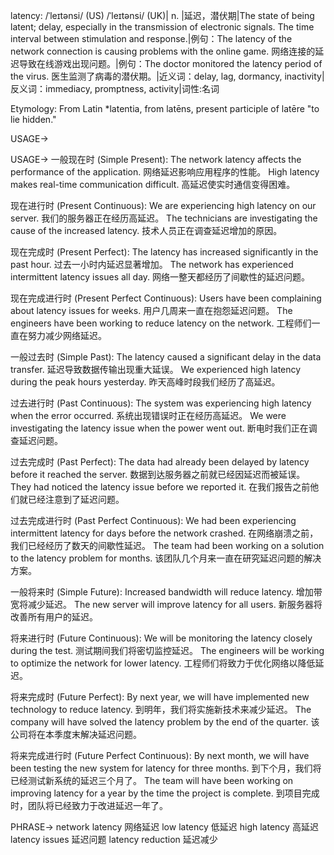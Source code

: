 latency: /ˈleɪtənsi/ (US) /ˈleɪtənsi/ (UK)| n. |延迟，潜伏期|The state of being latent; delay, especially in the transmission of electronic signals.  The time interval between stimulation and response.|例句：The latency of the network connection is causing problems with the online game. 网络连接的延迟导致在线游戏出现问题。|例句：The doctor monitored the latency period of the virus. 医生监测了病毒的潜伏期。|近义词：delay, lag, dormancy, inactivity|反义词：immediacy, promptness, activity|词性:名词

Etymology: From Latin *latentia, from latēns, present participle of latēre "to lie hidden."

USAGE->

USAGE->
一般现在时 (Simple Present):
The network latency affects the performance of the application. 网络延迟影响应用程序的性能。
High latency makes real-time communication difficult.  高延迟使实时通信变得困难。


现在进行时 (Present Continuous):
We are experiencing high latency on our server. 我们的服务器正在经历高延迟。
The technicians are investigating the cause of the increased latency. 技术人员正在调查延迟增加的原因。


现在完成时 (Present Perfect):
The latency has increased significantly in the past hour. 过去一小时内延迟显著增加。
The network has experienced intermittent latency issues all day. 网络一整天都经历了间歇性的延迟问题。


现在完成进行时 (Present Perfect Continuous):
Users have been complaining about latency issues for weeks. 用户几周来一直在抱怨延迟问题。
The engineers have been working to reduce latency on the network. 工程师们一直在努力减少网络延迟。


一般过去时 (Simple Past):
The latency caused a significant delay in the data transfer.  延迟导致数据传输出现重大延误。
We experienced high latency during the peak hours yesterday. 昨天高峰时段我们经历了高延迟。


过去进行时 (Past Continuous):
The system was experiencing high latency when the error occurred.  系统出现错误时正在经历高延迟。
We were investigating the latency issue when the power went out.  断电时我们正在调查延迟问题。


过去完成时 (Past Perfect):
The data had already been delayed by latency before it reached the server. 数据到达服务器之前就已经因延迟而被延误。
They had noticed the latency issue before we reported it. 在我们报告之前他们就已经注意到了延迟问题。


过去完成进行时 (Past Perfect Continuous):
We had been experiencing intermittent latency for days before the network crashed. 在网络崩溃之前，我们已经经历了数天的间歇性延迟。
The team had been working on a solution to the latency problem for months.  该团队几个月来一直在研究延迟问题的解决方案。


一般将来时 (Simple Future):
Increased bandwidth will reduce latency.  增加带宽将减少延迟。
The new server will improve latency for all users. 新服务器将改善所有用户的延迟。


将来进行时 (Future Continuous):
We will be monitoring the latency closely during the test. 测试期间我们将密切监控延迟。
The engineers will be working to optimize the network for lower latency. 工程师们将致力于优化网络以降低延迟。


将来完成时 (Future Perfect):
By next year, we will have implemented new technology to reduce latency. 到明年，我们将实施新技术来减少延迟。
The company will have solved the latency problem by the end of the quarter.  该公司将在本季度末解决延迟问题。


将来完成进行时 (Future Perfect Continuous):
By next month, we will have been testing the new system for latency for three months. 到下个月，我们将已经测试新系统的延迟三个月了。
The team will have been working on improving latency for a year by the time the project is complete. 到项目完成时，团队将已经致力于改进延迟一年了。


PHRASE->
network latency 网络延迟
low latency 低延迟
high latency 高延迟
latency issues 延迟问题
latency reduction 延迟减少
